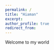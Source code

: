 ```yaml
---
permalink: /
title: "Hiaman"
excerpt: 
author_profile: true
redirect_from: 
---
```


Welcome to my world